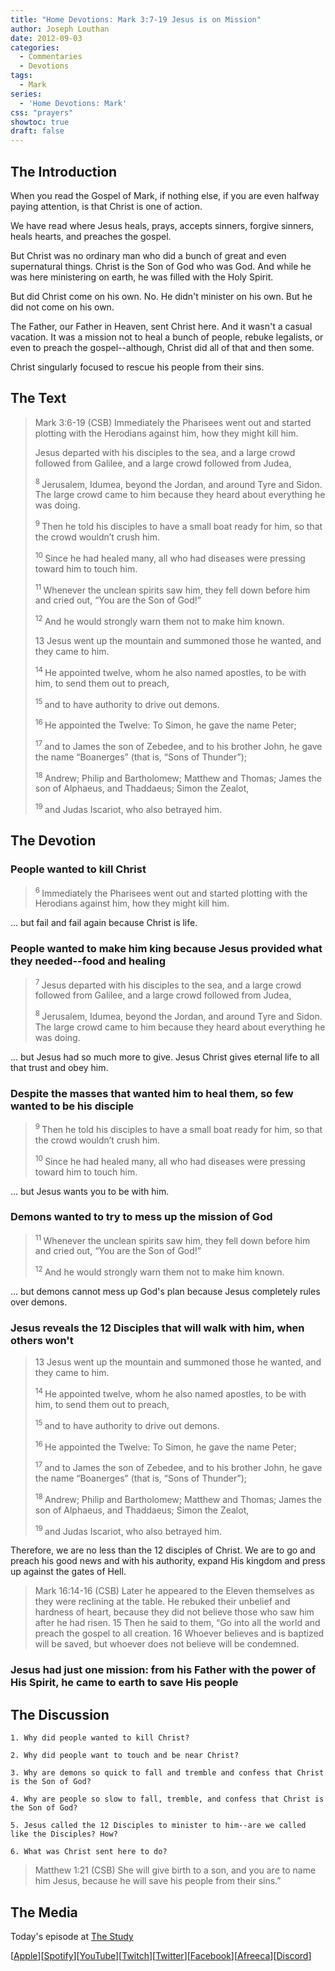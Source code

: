 ```yaml
---
title: "Home Devotions: Mark 3:7-19 Jesus is on Mission"
author: Joseph Louthan
date: 2012-09-03
categories:
  - Commentaries
  - Devotions
tags:
  - Mark
series:
  - 'Home Devotions: Mark'
css: "prayers"
showtoc: true
draft: false
---
```

## The Introduction

When you read the Gospel of Mark, if nothing else, if you are even halfway paying attention, is that Christ is one of action.

We have read where Jesus heals, prays, accepts sinners, forgive sinners, heals hearts, and preaches the gospel.

But Christ was no ordinary man who did a bunch of great and even supernatural things. Christ is the Son of God who was God. And while he was here ministering on earth, he was filled with the Holy Spirit.

But did Christ come on his own. No. He didn't minister on his own. But he did not come on his own. 

The Father, our Father in Heaven, sent Christ here. And it wasn't a casual vacation. It was a mission not to heal a bunch of people, rebuke legalists, or even to preach the gospel--although, Christ did all of that and then some.

Christ singularly focused to rescue his people from their sins.

## The Text

>Mark 3:6-19 (CSB) Immediately the Pharisees went out and started plotting with the Herodians against him, how they might kill him.
>
>Jesus departed with his disciples to the sea, and a large crowd followed from Galilee, and a large crowd followed from Judea,
>
><sup> 8 </sup>Jerusalem, Idumea, beyond the Jordan, and around Tyre and Sidon. The large crowd came to him because they heard about everything he was doing.
>
><sup> 9 </sup>Then he told his disciples to have a small boat ready for him, so that the crowd wouldn’t crush him.
>
><sup> 10 </sup>Since he had healed many, all who had diseases were pressing toward him to touch him.
>
><sup> 11 </sup>Whenever the unclean spirits saw him, they fell down before him and cried out, “You are the Son of God!”
>
><sup> 12 </sup>And he would strongly warn them not to make him known.
>
>13 Jesus went up the mountain and summoned those he wanted, and they came to him.
>
><sup> 14 </sup>He appointed twelve, whom he also named apostles, to be with him, to send them out to preach,
>
><sup> 15 </sup>and to have authority to drive out demons.
>
><sup> 16 </sup>He appointed the Twelve: To Simon, he gave the name Peter;
>
><sup> 17 </sup>and to James the son of Zebedee, and to his brother John, he gave the name “Boanerges” (that is, “Sons of Thunder”);
>
><sup> 18 </sup>Andrew; Philip and Bartholomew; Matthew and Thomas; James the son of Alphaeus, and Thaddaeus; Simon the Zealot,
>
><sup> 19 </sup>and Judas Iscariot, who also betrayed him.

## The Devotion

### People wanted to kill Christ

><sup> 6 </sup>Immediately the Pharisees went out and started plotting with the Herodians against him, how they might kill him.

... but fail and fail again because Christ is life.

### People wanted to make him king because Jesus provided what they needed--food and healing

><sup> 7 </sup>Jesus departed with his disciples to the sea, and a large crowd followed from Galilee, and a large crowd followed from Judea,
>
><sup> 8 </sup>Jerusalem, Idumea, beyond the Jordan, and around Tyre and Sidon. The large crowd came to him because they heard about everything he was doing.

... but Jesus had so much more to give. Jesus Christ gives eternal life to all that trust and obey him.

### Despite the masses that wanted him to heal them, so few wanted to be his disciple

><sup> 9 </sup>Then he told his disciples to have a small boat ready for him, so that the crowd wouldn’t crush him.
>
><sup> 10 </sup>Since he had healed many, all who had diseases were pressing toward him to touch him.

... but Jesus wants you to be with him.

### Demons wanted to try to mess up the mission of God

><sup> 11 </sup>Whenever the unclean spirits saw him, they fell down before him and cried out, “You are the Son of God!”
>
><sup> 12 </sup>And he would strongly warn them not to make him known.

... but demons cannot mess up God's plan because Jesus completely rules over demons.

### Jesus reveals the 12 Disciples that will walk with him, when others won't

>13 Jesus went up the mountain and summoned those he wanted, and they came to him.
>
><sup> 14 </sup>He appointed twelve, whom he also named apostles, to be with him, to send them out to preach,
>
><sup> 15 </sup>and to have authority to drive out demons.
>
><sup> 16 </sup>He appointed the Twelve: To Simon, he gave the name Peter;
>
><sup> 17 </sup>and to James the son of Zebedee, and to his brother John, he gave the name “Boanerges” (that is, “Sons of Thunder”);
>
><sup> 18 </sup>Andrew; Philip and Bartholomew; Matthew and Thomas; James the son of Alphaeus, and Thaddaeus; Simon the Zealot,
>
><sup> 19 </sup>and Judas Iscariot, who also betrayed him.

Therefore, we are no less than the 12 disciples of Christ. We are to go and preach his good news and with his authority, expand His kingdom and press up against the gates of Hell.

>Mark 16:14-16 (CSB) Later he appeared to the Eleven themselves as they were reclining at the table. He rebuked their unbelief and hardness of heart, because they did not believe those who saw him after he had risen. 15 Then he said to them, “Go into all the world and preach the gospel to all creation. 16 Whoever believes and is baptized will be saved, but whoever does not believe will be condemned.

### Jesus had just one mission: from his Father with the power of His Spirit, he came to earth to save His people

## The Discussion

```text
1. Why did people wanted to kill Christ?

2. Why did people want to touch and be near Christ?

3. Why are demons so quick to fall and tremble and confess that Christ is the Son of God?

4. Why are people so slow to fall, tremble, and confess that Christ is the Son of God?

5. Jesus called the 12 Disciples to minister to him--are we called like the Disciples? How?

6. What was Christ sent here to do?
```

>Matthew 1:21 (CSB) She will give birth to a son, and you are to name him Jesus, because he will save his people from their sins.”

<div style="page-break-after: always;"></div>

## The Media

Today's episode at [The Study](http://study.theologic.us/podcast/home-devotions-mark-37-19-jesus-is-on-mission-from-the-father)

\[[Apple](https://podcasts.apple.com/us/podcast/the-study/id1557102127)\]\[[Spotify](https://open.spotify.com/show/0Xs5qsNvWePyRqcmtOTPkR)\]\[[YouTube](http://youtube.theologic.us)\]\[[Twitch](http://twitch.theologic.us)\]\[[Twitter](https://twitter.com/theologic_us)\]\[[Facebook](https://www.facebook.com/groups/462231051477464)\]\[[Afreeca](https://bj.afreecatv.com/theologicus)\]\[[Discord](http://discord.theologic.us)\]

